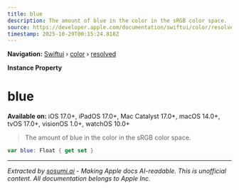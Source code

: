 ```yaml
---
title: blue
description: The amount of blue in the color in the sRGB color space.
source: https://developer.apple.com/documentation/swiftui/color/resolved/blue
timestamp: 2025-10-29T00:15:24.818Z
---
```


**Navigation:** [Swiftui](/documentation/swiftui) › [color](/documentation/swiftui/color) › [resolved](/documentation/swiftui/color/resolved)

**Instance Property**

# blue

**Available on:** iOS 17.0+, iPadOS 17.0+, Mac Catalyst 17.0+, macOS 14.0+, tvOS 17.0+, visionOS 1.0+, watchOS 10.0+

> The amount of blue in the color in the sRGB color space.

```swift
var blue: Float { get set }
```

---

*Extracted by [sosumi.ai](https://sosumi.ai) - Making Apple docs AI-readable.*
*This is unofficial content. All documentation belongs to Apple Inc.*

